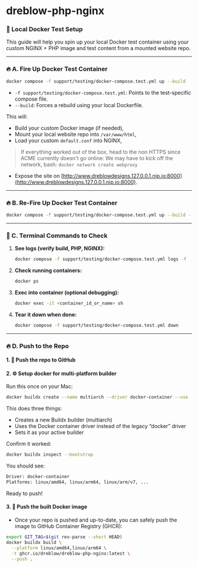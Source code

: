 # dreblow-php-nginx

### 🧪 Local Docker Test Setup

This guide will help you spin up your local Docker test container using your custom NGINX + PHP image and test content from a mounted website repo.

---

### 🔥 A. Fire Up Docker Test Container

```bash
docker compose -f support/testing/docker-compose.test.yml up --build
```

- `-f support/testing/docker-compose.test.yml`: Points to the test-specific compose file.
- `--build`: Forces a rebuild using your local Dockerfile.

This will:
- Build your custom Docker image (if needed),
- Mount your local website repo into `/var/www/html`,
- Load your custom `default.conf` into NGINX,
> If everything worked out of the box, head to the non HTTPS since ACME currently doesn't go online:
> We may have to kick off the network, bash: `docker network create webproxy`
- Expose the site on [http://www.dreblowdesigns.127.0.0.1.nip.io:8000](http://www.dreblowdesigns.127.0.0.1.nip.io:8000).

---

### 🔥 B. Re-Fire Up Docker Test Container

```bash
docker compose -f support/testing/docker-compose.test.yml up --build --force-recreate
```
---

### 🧪 C. Terminal Commands to Check

1. **See logs (verify build, PHP, NGINX):**
   ```bash
   docker compose -f support/testing/docker-compose.test.yml logs -f
   ```

2. **Check running containers:**
   ```bash
   docker ps
   ```

3. **Exec into container (optional debugging):**
   ```bash
   docker exec -it <container_id_or_name> sh
   ```

4. **Tear it down when done:**
   ```bash
   docker compose -f support/testing/docker-compose.test.yml down
   ```

---

### 🔥 D. Push to the Repo
#### 1. 🧩 Push the repo to GitHub

#### 2. ⚙️ Setup docker for multi-platform builder

Run this once on your Mac:
```bash
docker buildx create --name multiarch --driver docker-container --use
```
This does three things:
* 	Creates a new Buildx builder (multiarch)
*	Uses the Docker container driver instead of the legacy “docker” driver
*	Sets it as your active builder

Confirm it worked:
```bash
docker buildx inspect --bootstrap
```

You should see:
```bash
Driver: docker-container
Platforms: linux/amd64, linux/arm64, linux/arm/v7, ...
```
Ready to push!

#### 3. 🐳 Push the built Docker image
* Once your repo is pushed and up-to-date, you can safely push the image to GitHub Container Registry (GHCR):

```bash
export GIT_TAG=$(git rev-parse --short HEAD)
docker buildx build \
  --platform linux/amd64,linux/arm64 \
  -t ghcr.io/dreblow/dreblow-php-nginx:latest \
  --push .
```